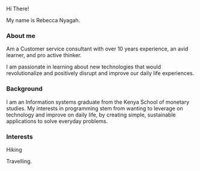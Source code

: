 Hi There!

My name is Rebecca Nyagah.


### About me

Am a  Customer service consultant with over 10 years experience, an avid learner, and pro active thinker.

I am passionate in learning about new technologies that would revolutionalize and positively disrupt and improve our daily life experiences.


### Background

I am an Information systems graduate from the Kenya School of monetary studies.
My interests in programming stem from wanting to leverage on technology and improve on daily life,  by creating simple, sustainable applications to solve everyday problems.

### Interests
Hiking


Travelling.
